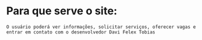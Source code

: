 # Para que serve o site:
    O usuário poderá ver informações, solicitar serviços, oferecer vagas e entrar em contato com o desenvolvedor Davi Felex Tobias 